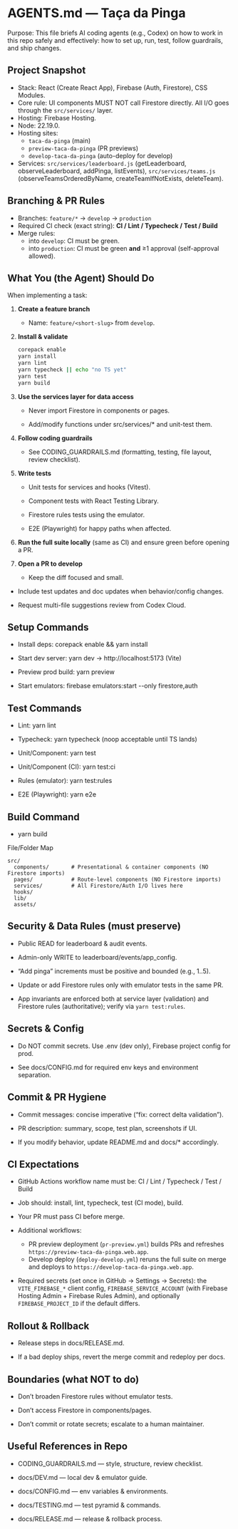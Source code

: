 # AGENTS.md — Taça da Pinga

Purpose: This file briefs AI coding agents (e.g., Codex) on how to work in this repo safely and effectively: how to set up, run, test, follow guardrails, and ship changes.

## Project Snapshot

- Stack: React (Create React App), Firebase (Auth, Firestore), CSS Modules.
- Core rule: UI components MUST NOT call Firestore directly. All I/O goes through the `src/services/` layer.
- Hosting: Firebase Hosting.
- Node: 22.19.0.
- Hosting sites:
  - `taca-da-pinga` (main)
  - `preview-taca-da-pinga` (PR previews)
  - `develop-taca-da-pinga` (auto-deploy for develop)
- Services: `src/services/leaderboard.js` (getLeaderboard, observeLeaderboard, addPinga, listEvents), `src/services/teams.js` (observeTeamsOrderedByName, createTeamIfNotExists, deleteTeam).

## Branching & PR Rules

- Branches: `feature/*` → `develop` → `production`
- Required CI check (exact string): **CI / Lint / Typecheck / Test / Build**
- Merge rules:
  - into `develop`: CI must be green.
  - into `production`: CI must be green **and** ≥1 approval (self-approval allowed).

## What You (the Agent) Should Do

When implementing a task:

1. **Create a feature branch**
   - Name: `feature/<short-slug>` from `develop`.

2. **Install & validate**

   ```bash
   corepack enable
   yarn install
   yarn lint
   yarn typecheck || echo "no TS yet"
   yarn test
   yarn build
   ```

3. **Use the services layer for data access**
   - Never import Firestore in components or pages.

   - Add/modify functions under src/services/\* and unit-test them.

4. **Follow coding guardrails**
   - See CODING_GUARDRAILS.md (formatting, testing, file layout, review checklist).

5. **Write tests**
   - Unit tests for services and hooks (Vitest).

   - Component tests with React Testing Library.

   - Firestore rules tests using the emulator.

   - E2E (Playwright) for happy paths when affected.

6. **Run the full suite locally** (same as CI) and ensure green before opening a PR.

7. **Open a PR to develop**
   - Keep the diff focused and small.

- Include test updates and doc updates when behavior/config changes.

- Request multi-file suggestions review from Codex Cloud.

## Setup Commands

- Install deps: corepack enable && yarn install

- Start dev server: yarn dev → http://localhost:5173 (Vite)

- Preview prod build: yarn preview

- Start emulators: firebase emulators:start --only firestore,auth

## Test Commands

- Lint: yarn lint

- Typecheck: yarn typecheck (noop acceptable until TS lands)

- Unit/Component: yarn test
- Unit/Component (CI): yarn test:ci

- Rules (emulator): yarn test:rules

- E2E (Playwright): yarn e2e

## Build Command

- yarn build

File/Folder Map

```
src/
  components/       # Presentational & container components (NO Firestore imports)
  pages/            # Route-level components (NO Firestore imports)
  services/         # All Firestore/Auth I/O lives here
  hooks/
  lib/
  assets/
```

## Security & Data Rules (must preserve)

- Public READ for leaderboard & audit events.

- Admin-only WRITE to leaderboard/events/app_config.

- “Add pinga” increments must be positive and bounded (e.g., 1..5).

- Update or add Firestore rules only with emulator tests in the same PR.

- App invariants are enforced both at service layer (validation) and Firestore rules (authoritative); verify via `yarn test:rules`.

## Secrets & Config

- Do NOT commit secrets. Use .env (dev only), Firebase project config for prod.

- See docs/CONFIG.md for required env keys and environment separation.

## Commit & PR Hygiene

- Commit messages: concise imperative (“fix: correct delta validation”).

- PR description: summary, scope, test plan, screenshots if UI.

- If you modify behavior, update README.md and docs/\* accordingly.

## CI Expectations

- GitHub Actions workflow name must be: CI / Lint / Typecheck / Test / Build

- Job should: install, lint, typecheck, test (CI mode), build.

- Your PR must pass CI before merge.
- Additional workflows:
  - PR preview deployment (`pr-preview.yml`) builds PRs and refreshes `https://preview-taca-da-pinga.web.app`.
  - Develop deploy (`deploy-develop.yml`) reruns the full suite on merge and deploys to `https://develop-taca-da-pinga.web.app`.
- Required secrets (set once in GitHub → Settings → Secrets): the `VITE_FIREBASE_*` client config, `FIREBASE_SERVICE_ACCOUNT` (with Firebase Hosting Admin + Firebase Rules Admin), and optionally `FIREBASE_PROJECT_ID` if the default differs.

## Rollout & Rollback

- Release steps in docs/RELEASE.md.

- If a bad deploy ships, revert the merge commit and redeploy per docs.

## Boundaries (what NOT to do)

- Don’t broaden Firestore rules without emulator tests.

- Don’t access Firestore in components/pages.

- Don’t commit or rotate secrets; escalate to a human maintainer.

## Useful References in Repo

- CODING_GUARDRAILS.md — style, structure, review checklist.

- docs/DEV.md — local dev & emulator guide.

- docs/CONFIG.md — env variables & environments.

- docs/TESTING.md — test pyramid & commands.

- docs/RELEASE.md — release & rollback process.
